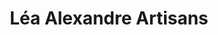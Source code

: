 ---
title: "Léa Alexandre Artisans"
url: /forges-les-eaux/lea-alexandre-artisans/
shop: boulangerie
---